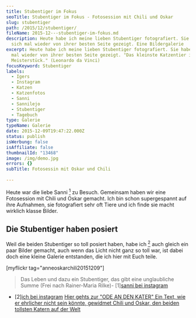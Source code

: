 ```yaml
---
title: Stubentiger im Fokus
seoTitle: Stubentiger im Fokus - Fotosession mit Chili und Oskar
slug: stubentiger
path: /2015/12/stubentiger/
fileName: 2015-12---stubentiger-im-fokus.md
description: Heute habe ich meine lieben Stubentiger fotografiert. Sie haben
  sich mal wieder von ihrer besten Seite gezeigt. Eine Bildergalerie
excerpt: Heute habe ich meine lieben Stubentiger fotografiert. Sie haben sich
  mal wieder von ihrer besten Seite gezeigt. "Das kleinste Katzentier ist ein
  Meisterstück." (Leonardo da Vinci)
focusKeyword: Stubentiger
labels:
  - Igers
  - Instagram
  - Katzen
  - Katzenfotos
  - Sanni
  - Sannilejo
  - Stubentiger
  - Tagebuch
type: Galerie
typeName: Galerie
date: 2015-12-09T19:47:22.000Z
status: publish
isWerbung: false
isAffiliate: false
thumbnailId: "13468"
image: /img/demo.jpg
errors: {}
subTitle: Fotosessin mit Oskar und Chili
  
---
```


Heute war die liebe Sanni [<sup>1</sup>](#1) zu Besuch. Gemeinsam haben wir eine
Fotosession mit Chili und Oskar gemacht. Ich bin schon supergespannt auf ihre
Aufnahmen, sie fotografiert sehr oft Tiere und ich finde sie macht wirklich
klasse Bilder.

## Die Stubentiger haben posiert

Weil die beiden Stubentiger so toll posiert haben, habe ich [<sup>2</sup>](#2)
auch gleich ein paar Bilder gemacht, auch wenn das Licht nicht ganz so toll war,
ist dabei doch eine kleine Galerie entstanden, die ich hier mit Euch teile.

[myflickr tag="anneoskarchili20151209"]

> Das Leben und dazu ein Stubentiger, das gibt eine unglaubliche Summe (Frei
> nach Rainer-Maria Rilke)-
> [1][sanni bei instagram](https://www.instagram.com/sannialejo/)

- [2][ich bei instagram](https://www.instagram.com/anne_reko/)
  [Hier gehts zur "ODE AN DEN KATER" Ein Text, wie er ehrlicher nicht sein könnte, gewidmet Chili und Oskar, den beiden tollsten Katern auf der Welt](/2012/08/ode-an-den-kater/)

  